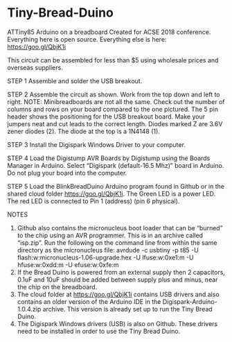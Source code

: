# Tiny-Bread-Duino
ATTiny85 Arduino on a breadboard
Created for ACSE 2018 conference.
Everything here is open source.
Everything else is here: https://goo.gl/QbjK1i

This circuit can be assembled for less than $5 using wholesale prices and overseas suppliers.

STEP 1
Assemble and solder the USB breakout.

STEP 2
Assemble the circuit as shown. Work from the top down and left to right. NOTE: Minibreadboards are not all the same. Check out the number of columns and rows on your board compared to the one pictured. The 5 pin header shows the positioning for the USB breakout board. Make your jumpers neat and cut leads to the correct length. Diodes marked Z are 3.6V zener diodes (2). The diode at the top is a 1N4148 (1).


STEP 3
Install the Digispark Windows Driver to your computer.

STEP 4
Load the Digistump AVR Boards by Digistump using the Boards Manager in Arduino. Select “Digispark (default-16.5 Mhz)” board in Arduino. Do not plug your board into the computer.

STEP 5
Load the BlinkBreadDuino Arduino program found in Github or in the shared cloud folder https://goo.gl/QbjK1i. The Green LED is a power LED. The red LED is connected to Pin 1 (address) (pin 6 physical).

NOTES
1. Github also contains the micronucleus boot loader that can be “burned” to the chip using an AVR programmer. This is in an archive called “isp.zip”. Run the following on the command line from within the same directory as the micronucleus file: avrdude -c usbtiny -p t85 -U flash:w:micronucleus-1.06-upgrade.hex -U lfuse:w:0xe1:m -U hfuse:w:0xdd:m -U efuse:w:0xfe:m
2. If the Bread Duino is powered from an external supply then 2 capacitors, 0.1uF and 10uF should be added between supply plus and minus, near the chip on the breadboard.
3. The cloud folder at  https://goo.gl/QbjK1i contains USB drivers and also contains an older version of the Arduino IDE in the Digispark-Arduino-1.0.4.zip archive. This version is already set up to run the Tiny Bread Duino.
4. The Digispark Windows drivers (USB) is also on Github. These drivers need to be installed in order to use the Tiny Bread Duino.
